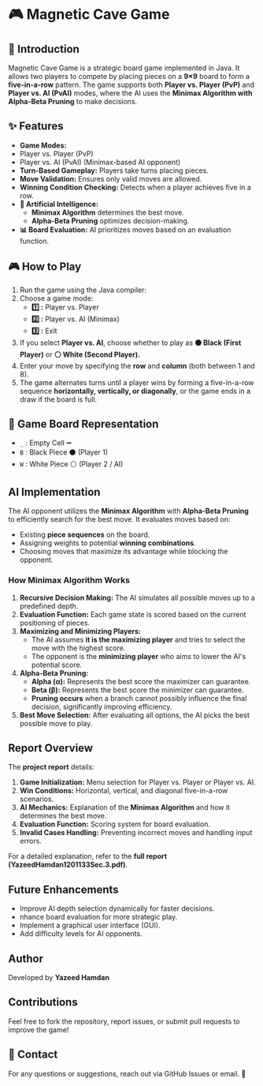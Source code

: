 # 🎮 Magnetic Cave Game

## 📝 Introduction
Magnetic Cave Game is a strategic board game implemented in Java. It allows two players to compete by placing pieces on a **9×9** board to form a **five-in-a-row** pattern. The game supports both **Player vs. Player (PvP)** and **Player vs. AI (PvAI)** modes, where the AI uses the **Minimax Algorithm with Alpha-Beta Pruning** to make decisions.

## ✨ Features
-  **Game Modes:**
  -  Player vs. Player (PvP)
  -  Player vs. AI (PvAI) (Minimax-based AI opponent)
- **Turn-Based Gameplay:** Players take turns placing pieces.
- **Move Validation:** Ensures only valid moves are allowed.
- **Winning Condition Checking:** Detects when a player achieves five in a row.
- **🧠 Artificial Intelligence:**
  - **Minimax Algorithm** determines the best move.
  - **Alpha-Beta Pruning** optimizes decision-making.
- **📊 Board Evaluation:** AI prioritizes moves based on an evaluation function.

## 🎮 How to Play
1. Run the game using the Java compiler:
2. Choose a game mode:
   - **1️⃣ :** Player vs. Player
   - **2️⃣ :** Player vs. AI (Minimax)
   - **3️⃣ :** Exit
3. If you select **Player vs. AI**, choose whether to play as **⚫ Black (First Player)** or **⚪ White (Second Player).**
4. Enter your move by specifying the **row** and **column** (both between 1 and 8).
5. The game alternates turns until a player wins by forming a five-in-a-row sequence **horizontally, vertically, or diagonally**, or the game ends in a draw if the board is full.

## 🏁 Game Board Representation
- `_` : Empty Cell ➖
- `B` : Black Piece ⚫ (Player 1)
- `W` : White Piece ⚪ (Player 2 / AI)

##  AI Implementation
The AI opponent utilizes the **Minimax Algorithm** with **Alpha-Beta Pruning** to efficiently search for the best move. It evaluates moves based on:
- Existing **piece sequences** on the board.
- Assigning weights to potential **winning combinations**.
- Choosing moves that maximize its advantage while blocking the opponent.

### How Minimax Algorithm Works
1. **Recursive Decision Making:** The AI simulates all possible moves up to a predefined depth.
2. **Evaluation Function:** Each game state is scored based on the current positioning of pieces.
3. **Maximizing and Minimizing Players:**
   - The AI assumes **it is the maximizing player** and tries to select the move with the highest score.
   - The opponent is the **minimizing player** who aims to lower the AI's potential score.
4. **Alpha-Beta Pruning:**
   - **Alpha (α):** Represents the best score the maximizer can guarantee.
   - **Beta (β):** Represents the best score the minimizer can guarantee.
   - **Pruning occurs** when a branch cannot possibly influence the final decision, significantly improving efficiency.
5. **Best Move Selection:** After evaluating all options, the AI picks the best possible move to play.

## Report Overview
The **project report** details:
1. **Game Initialization:** Menu selection for Player vs. Player or Player vs. AI.
2. **Win Conditions:** Horizontal, vertical, and diagonal five-in-a-row scenarios.
3. **AI Mechanics:** Explanation of the **Minimax Algorithm** and how it determines the best move.
4. **Evaluation Function:** Scoring system for board evaluation.
5. **Invalid Cases Handling:** Preventing incorrect moves and handling input errors.

For a detailed explanation, refer to the **full report (YazeedHamdan1201133Sec.3.pdf)**.

## Future Enhancements
- Improve AI depth selection dynamically for faster decisions.
- nhance board evaluation for more strategic play.
- Implement a graphical user interface (GUI).
- Add difficulty levels for AI opponents.


## Author
Developed by **Yazeed Hamdan** 

## Contributions
Feel free to fork the repository, report issues, or submit pull requests to improve the game!

## 📧 Contact
For any questions or suggestions, reach out via GitHub Issues or email. 📩

